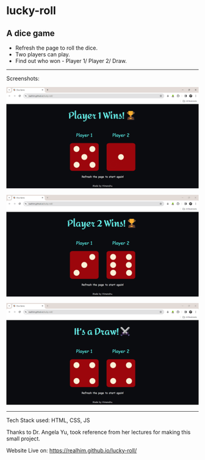 # lucky-roll
A dice game 
--------------
* Refresh the page to roll the dice.
* Two players can play.
* Find out who won - Player 1/ Player 2/ Draw.
---------------
Screenshots:

![](/images/d1.png)

![](/images/d2.png)

![](/images/d3.png)

---------------
Tech Stack used: HTML, CSS, JS

Thanks to Dr. Angela Yu, took reference from her lectures for making this small project.

Website Live on: https://realhim.github.io/lucky-roll/
